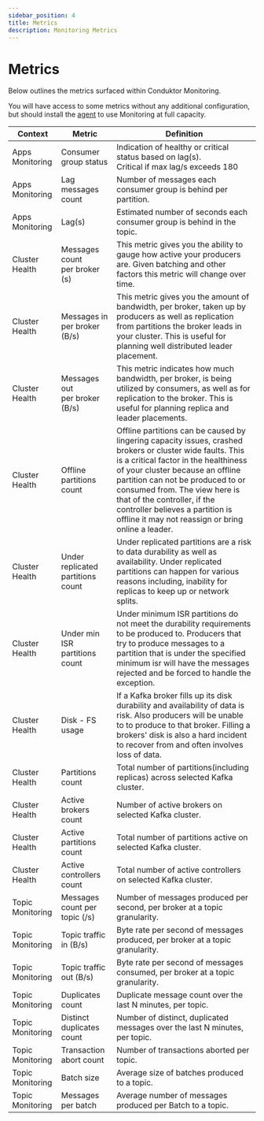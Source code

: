```yaml
---
sidebar_position: 4
title: Metrics
description: Monitoring Metrics
---
```


# Metrics

Below outlines the metrics surfaced within Conduktor Monitoring.

You will have access to some metrics without any additional configuration, but should install the [agent](/platform/monitoring/agent-setup) to use Monitoring at full capacity.

<!-- prettier-ignore -->
| Context | Metric | Definition |
|-----|---------------|---------------|
| Apps Monitoring | Consumer group status | Indication of healthy or critical status based on lag(s). <br />Critical if max lag/s exceeds 180 |
| Apps Monitoring | Lag messages count | Number of messages each consumer group is behind per partition. |
| Apps Monitoring | Lag(s) | Estimated number of seconds each consumer group is behind in the topic. |
| Cluster Health | Messages count <br />per broker (s) | This metric gives you the ability to gauge how active your producers are. Given batching and other factors this metric will change over time. |
| Cluster Health | Messages in <br />per broker (B/s) | This metric gives you the amount of bandwidth, per broker, taken up by producers as well as replication from partitions the broker leads in your cluster. This is useful for planning well distributed leader placement. |
| Cluster Health | Messages out <br />per broker (B/s) | This metric indicates how much bandwidth, per broker, is being utilized by consumers, as well as for replication to the broker. This is useful for planning replica and leader placements. |
| Cluster Health | Offline partitions count | Offline partitions can be caused by lingering capacity issues, crashed brokers or cluster wide faults. This is a critical factor in the healthiness of your cluster because an offline partition can not be produced to or consumed from. The view here is that of the controller, if the controller believes a partition is offline it may not reassign or bring online a leader. |
| Cluster Health | Under replicated partitions count | Under replicated partitions are a risk to data durability as well as availability. Under replicated partitions can happen for various reasons including, inability for replicas to keep up or network splits. |
| Cluster Health | Under min ISR partitions count | Under minimum ISR partitions do not meet the durability requirements to be produced to. Producers that try to produce messages to a partition that is under the specified minimum isr will have the messages rejected and be forced to handle the exception. |
| Cluster Health | Disk - FS usage | If a Kafka broker fills up its disk durability and availability of data is risk. Also producers will be unable to to produce to that broker. Filling a brokers' disk is also a hard incident to recover from and often involves loss of data. |
| Cluster Health | Partitions count | Total number of partitions(including replicas) across selected Kafka cluster. |
| Cluster Health | Active brokers count | Number of active brokers on selected Kafka cluster. |
| Cluster Health | Active partitions count | Total number of partitions active on selected Kafka cluster. |
| Cluster Health | Active controllers count | Total number of active controllers on selected Kafka cluster. |
| Topic Monitoring | Messages count per topic (/s) | Number of messages produced per second, per broker at a topic granularity. |
| Topic Monitoring | Topic traffic in (B/s) | Byte rate per second of messages produced, per broker at a topic granularity. |
| Topic Monitoring | Topic traffic out (B/s) | Byte rate per second of messages consumed, per broker at a topic granularity. |
| Topic Monitoring | Duplicates count | Duplicate message count over the last N minutes, per topic.  |
| Topic Monitoring | Distinct duplicates count | Number of distinct, duplicated messages over the last N minutes, per topic. |
| Topic Monitoring | Transaction abort count | Number of transactions aborted per topic. |
| Topic Monitoring | Batch size | Average size of batches produced to a topic. |
| Topic Monitoring | Messages per batch | Average number of messages produced per Batch to a topic. |
